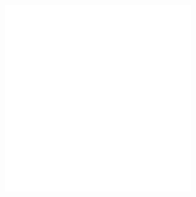 <div align="center">
	<br>
    <div>
        <img src="https://github.com/ioxua/ioxua/raw/master/content.g.svg?sanitize=true" width="500" height="500">
    </div>
	<br>
</div>

<!--
Loosely based on:
- https://github.com/sindresorhus/css-in-readme-like-wat and
- https://github.com/sindresorhus/sindresorhus/pull/9
-->
